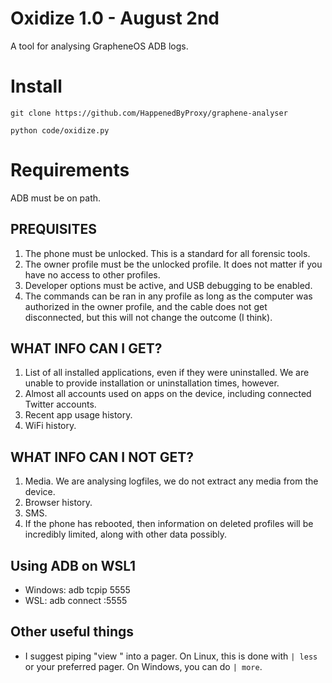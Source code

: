 # Oxidize 1.0 - August 2nd
A tool for analysing GrapheneOS ADB logs.

# Install
`git clone https://github.com/HappenedByProxy/graphene-analyser`

`python code/oxidize.py`

# Requirements
ADB must be on path.

## PREQUISITES
1. The phone must be unlocked. This is a standard for all forensic tools.
2. The owner profile must be the unlocked profile. It does not matter if you have no access to other profiles.
3. Developer options must be active, and USB debugging to be enabled.
4. The commands can be ran in any profile as long as the computer was authorized in the owner profile, and the cable does not get disconnected, but this will not change the outcome (I think).

## WHAT INFO CAN I GET?
1. List of all installed applications, even if they were uninstalled. We are unable to provide installation or uninstallation times, however.
2. Almost all accounts used on apps on the device, including connected Twitter accounts. 
3. Recent app usage history.
4. WiFi history.

## WHAT INFO CAN I NOT GET?
1. Media. We are analysing logfiles, we do not extract any media from the device.
2. Browser history.
3. SMS.
4. If the phone has rebooted, then information on deleted profiles will be incredibly limited, along with other data possibly.

## Using ADB on WSL1
* Windows: adb tcpip 5555
* WSL: adb connect <phone ip>:5555

## Other useful things
* I suggest piping "view <service>" into a pager. On Linux, this is done with `| less` or your preferred pager. On Windows, you can do `| more`.